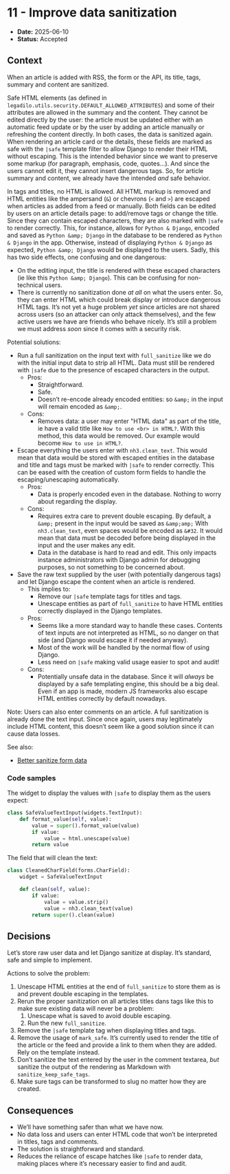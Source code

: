 <!--
SPDX-FileCopyrightText: 2023-2025 Legadilo contributors

SPDX-License-Identifier: CC-BY-SA-4.0
-->

# 11 - Improve data sanitization

* **Date:** 2025-06-10
* **Status:** Accepted

## Context

When an article is added with RSS, the form or the API, its title, tags, summary and content are sanitized.

Safe HTML elements (as defined in `legadilo.utils.security.DEFAULT_ALLOWED_ATTRIBUTES`) and some of their attributes are allowed in the summary and the content.
They cannot be edited directly by the user: the article must be updated either with an automatic feed update or by the user by adding an article manually or refreshing the content directly.
In both cases, the data is sanitized again.
When rendering an article card or the details, these fields are marked as safe with the `|safe` template filter to allow Django to render their HTML without escaping.
This is the intended behavior since we want to preserve some markup (for paragraph, emphasis, code, quotes…).
And since the users cannot edit it, they cannot insert dangerous tags.
So, for article summary and content, we already have the intended *and* safe behavior.

In tags and titles, no HTML is allowed.
All HTML markup is removed and HTML entities like the ampersand (`&`) or chevrons (`<` and `>`) are escaped when articles as added from a feed or manually.
Both fields can be edited by users on an article details page: to add/remove tags or change the title.
Since they can contain escaped characters, they are also marked with `|safe` to render correctly.
This, for instance, allows for `Python & Django`, encoded and saved as `Python &amp; Django` in the database to be rendered as `Python & Django` in the app.
Otherwise, instead of displaying `Python & Django` as expected, `Python &amp; Django` would be displayed to the users.
Sadly, this has two side effects, one confusing and one dangerous:
- On the editing input, the title is rendered with these escaped characters (ie like this `Python &amp; Django`).
  This can be confusing for non-technical users.
- There is currently no sanitization done *at all* on what the users enter.
  So, they can enter HTML which could break display or introduce dangerous HTML tags.
  It’s not yet a huge problem *yet* since articles are not shared across users (so an attacker can only attack themselves), and the few active users we have are friends who behave nicely.
  It’s still a problem we must address *soon* since it comes with a security risk.

Potential solutions:
- Run a full sanitization on the input text with `full_sanitize` like we do with the initial input data to strip all HTML.
  Data must still be rendered with `|safe` due to the presence of escaped characters in the output.
  - Pros:
    - Straightforward.
    - Safe.
    - Doesn’t re-encode already encoded entities: so `&amp;` in the input will remain encoded as `&amp;`.
  - Cons:
    - Removes data: a user may enter "HTML data" as part of the title, ie have a valid title like `How to use <br> in HTML?`.
      With this method, this data would be removed.
      Our example would become `How to use in HTML?`.
- Escape everything the users enter with `nh3.clean_text`.
  This would mean that data would be stored with escaped entities in the database and title and tags must be marked with `|safe` to render correctly.
  This can be eased with the creation of custom form fields to handle the escaping/unescaping automatically.  
  - Pros:
    - Data is properly encoded even in the database.
      Nothing to worry about regarding the display.
  - Cons:
    - Requires extra care to prevent double escaping.
      By default, a `&amp;` present in the input would be saved as `&amp;amp;`
      With `nh3.clean_text`, even spaces would be encoded as `&#32`.
      It would mean that data must be decoded before being displayed in the input and the user makes any edit.
    - Data in the database is hard to read and edit.
      This only impacts instance administrators with Django admin for debugging purposes, so not something to be concerned about.
- Save the raw text supplied by the user (with potentially dangerous tags) and let Django escape the content when an article is rendered.
  - This implies to:
    - Remove our `|safe` template tags for titles and tags.
    - Unescape entities as part of `full_sanitize` to have HTML entities correctly displayed in the Django templates.
  - Pros:
    - Seems like a more standard way to handle these cases.
      Contents of text inputs are not interpreted as HTML, so no danger on that side (and Django would escape it if needed anyway).
    - Most of the work will be handled by the normal flow of using Django.
    - Less need on `|safe` making valid usage easier to spot and audit!
  - Cons:
    - Potentially unsafe data in the database.
      Since it will *always* be displayed by a safe templating engine, this should be a big deal.
      Even if an app is made, modern JS frameworks also escape HTML entities correctly by default nowadays.

Note:
Users can also enter comments on an article.
A full sanitization is already done the text input.
Since once again, users may legitimately include HTML content, this doesn’t seem like a good solution since it can cause data losses.

See also:
- [Better sanitize form data](https://github.com/Jenselme/legadilo/issues/327)

### Code samples

The widget to display the values with `|safe` to display them as the users expect:
```python
class SafeValueTextInput(widgets.TextInput):
    def format_value(self, value):
        value = super().format_value(value)
        if value:
            value = html.unescape(value)
        return value
```

The field that will clean the text:
```python
class CleanedCharField(forms.CharField):
    widget = SafeValueTextInput

    def clean(self, value):
        if value:
            value = value.strip()
            value = nh3.clean_text(value)
        return super().clean(value)
```

## Decisions

Let’s store raw user data and let Django sanitize at display.
It’s standard, safe and simple to implement.

Actions to solve the problem:
1. Unescape HTML entities at the end of `full_sanitize` to store them as is and prevent double escaping in the templates.
2. Rerun the proper sanitization on all articles titles dans tags like this to make sure existing data will never be a problem:
   1. Unescape what is saved to avoid double escaping.
   2. Run the new `full_sanitize`.
3. Remove the `|safe` template tag when displaying titles and tags.
4. Remove the usage of `mark_safe`.
   It’s currently used to render the title of the article or the feed and provide a link to them when they are added.
   Rely on the template instead.
5. Don’t sanitize the text entered by the user in the comment textarea, *but* sanitize the output of the rendering as Markdown with `sanitize_keep_safe_tags`.
6. Make sure tags can be transformed to slug no matter how they are created.

## Consequences

- We’ll have something safer than what we have now.
- No data loss and users can enter HTML code that won’t be interpreted in titles, tags and comments.
- The solution is straightforward and standard.
- Reduces the reliance of escape hatches like `|safe` to render data, making places where it’s necessary easier to find and audit.
